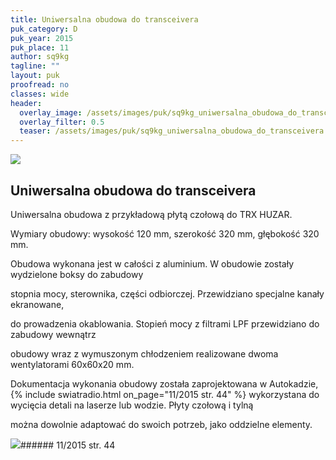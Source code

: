 ```yaml
---
title: Uniwersalna obudowa do transceivera
puk_category: D
puk_year: 2015
puk_place: 11
author: sq9kg
tagline: ""
layout: puk
proofread: no
classes: wide
header:
  overlay_image: /assets/images/puk/sq9kg_uniwersalna_obudowa_do_transceivera.jpg
  overlay_filter: 0.5
  teaser: /assets/images/puk/sq9kg_uniwersalna_obudowa_do_transceivera.jpg
---
```






 



![](assets/data/img/projects/2015-11-0.jpg) 



Uniwersalna obudowa do transceivera
-----------------------------------





 Uniwersalna obudowa z przykładową płytą czołową do TRX HUZAR.






 Wymiary obudowy: wysokość 120 mm, szerokość 320 mm, głębokość 320 mm.






Obudowa wykonana jest w całości z aluminium. W obudowie zostały wydzielone boksy do zabudowy

stopnia mocy, sterownika, części odbiorczej. Przewidziano specjalne kanały ekranowane,

do prowadzenia okablowania. Stopień mocy z filtrami LPF przewidziano do zabudowy wewnątrz

obudowy wraz z wymuszonym chłodzeniem realizowane dwoma wentylatorami 60x60x20 mm.






Dokumentacja wykonania obudowy została zaprojektowana w Autokadzie,
{% include swiatradio.html on_page="11/2015 str. 44" %}
wykorzystana do wycięcia detali na laserze lub wodzie. Płyty czołową i tylną

można dowolnie adaptować do swoich potrzeb, jako oddzielne elementy.







![](assets/img/logo/sr_logo_s.jpg)###### 11/2015 str. 44

 





 


